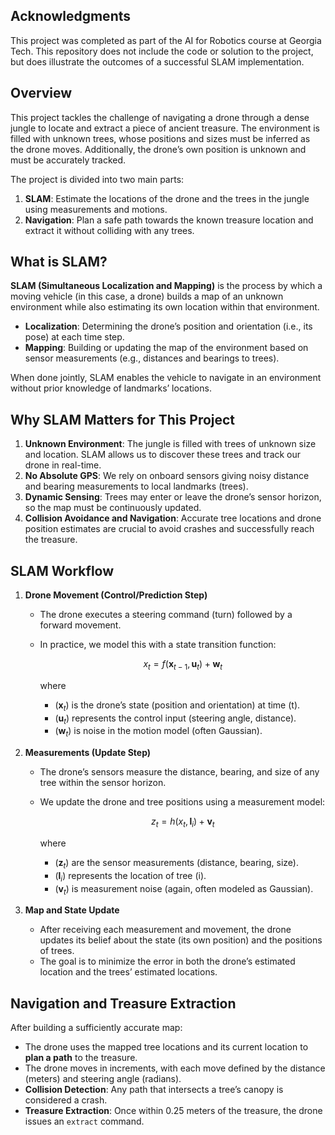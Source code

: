 ## Acknowledgments

This project was completed as part of the AI for Robotics course at Georgia Tech. This repository does not include the code or solution to the project, but does illustrate the outcomes of a successful SLAM implementation.

## Overview

This project tackles the challenge of navigating a drone through a dense jungle to locate and extract a piece of ancient treasure. The environment is filled with unknown trees, whose positions and sizes must be inferred as the drone moves. Additionally, the drone’s own position is unknown and must be accurately tracked. 

The project is divided into two main parts:
1. **SLAM**: Estimate the locations of the drone and the trees in the jungle using measurements and motions.
2. **Navigation**: Plan a safe path towards the known treasure location and extract it without colliding with any trees.

## What is SLAM?

**SLAM (Simultaneous Localization and Mapping)** is the process by which a moving vehicle (in this case, a drone) builds a map of an unknown environment while also estimating its own location within that environment. 

- **Localization**: Determining the drone’s position and orientation (i.e., its pose) at each time step.
- **Mapping**: Building or updating the map of the environment based on sensor measurements (e.g., distances and bearings to trees).

When done jointly, SLAM enables the vehicle to navigate in an environment without prior knowledge of landmarks’ locations.

## Why SLAM Matters for This Project

1. **Unknown Environment**: The jungle is filled with trees of unknown size and location. SLAM allows us to discover these trees and track our drone in real-time.
2. **No Absolute GPS**: We rely on onboard sensors giving noisy distance and bearing measurements to local landmarks (trees).
3. **Dynamic Sensing**: Trees may enter or leave the drone’s sensor horizon, so the map must be continuously updated.
4. **Collision Avoidance and Navigation**: Accurate tree locations and drone position estimates are crucial to avoid crashes and successfully reach the treasure.

## SLAM Workflow

1. **Drone Movement (Control/Prediction Step)**  
   - The drone executes a steering command (turn) followed by a forward movement.  
   - In practice, we model this with a state transition function:
   
     $$x_{t} = f(\mathbf{x}_{t-1}, \mathbf{u}_t) + \mathbf{w}_t$$
     
	 where  
     - $(\mathbf{x}_t)$ is the drone’s state (position and orientation) at time \(t\).  
     - $(\mathbf{u}_t)$ represents the control input (steering angle, distance).  
     - $(\mathbf{w}_t)$ is noise in the motion model (often Gaussian).

2. **Measurements (Update Step)**  
   - The drone’s sensors measure the distance, bearing, and size of any tree within the sensor horizon.  
   - We update the drone and tree positions using a measurement model:
     
	 $$z_{t} = h(x_{t}, \mathbf{l}_i) + \mathbf{v}_t$$
	 
     where  
     - $(\mathbf{z}_{t})$ are the sensor measurements (distance, bearing, size).  
     - $(\mathbf{l}_i)$ represents the location of tree \(i\).  
     - $(\mathbf{v}_t)$ is measurement noise (again, often modeled as Gaussian).

3. **Map and State Update**  
   - After receiving each measurement and movement, the drone updates its belief about the state (its own position) and the positions of trees.  
   - The goal is to minimize the error in both the drone’s estimated location and the trees’ estimated locations.

## Navigation and Treasure Extraction

After building a sufficiently accurate map:
- The drone uses the mapped tree locations and its current location to **plan a path** to the treasure.
- The drone moves in increments, with each move defined by the distance (meters) and steering angle (radians).
- **Collision Detection**: Any path that intersects a tree’s canopy is considered a crash.
- **Treasure Extraction**: Once within 0.25 meters of the treasure, the drone issues an `extract` command.
